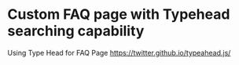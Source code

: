 # Custom FAQ page with Typehead searching capability
Using Type Head for FAQ Page
https://twitter.github.io/typeahead.js/

